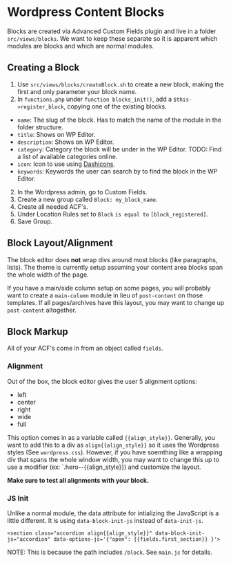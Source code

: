 Wordpress Content Blocks
========================

Blocks are created via Advanced Custom Fields plugin and live in a folder `src/views/blocks`. We want to keep these separate so it is apparent which modules are blocks and which are normal modules.

## Creating a Block ##

1. Use `src/views/blocks/createBlock.sh` to create a new block, making the first and only parameter your block name.
1. In `functions.php` under `function blocks_init()`, add a `$this->register_block`, copying one of the existing blocks.
  * `name`: The slug of the block. Has to match the name of the module in the folder structure.
  * `title`: Shows on WP Editor.
  * `description`: Shows on WP Editor.
  * `category`: Category the block will be under in the WP Editor. TODO: Find a list of available categories online.
  * `icon`: Icon to use using [Dashicons](https://developer.wordpress.org/resource/dashicons/).
  * `keywords`: Keywords the user can search by to find the block in the WP Editor.
2. In the Wordpress admin, go to Custom Fields.
3. Create a new group called `Block: my_block_name`.
4. Create all needed ACF's.
5. Under Location Rules set to `Block` `is equal to` `[block_registered]`.
6. Save Group.

## Block Layout/Alignment ##

The block editor does **not** wrap divs around most blocks (like paragraphs, lists). The theme is currently setup assuming your content area blocks span the whole width of the page.

If you have a main/side column setup on some pages, you will probably want to create a `main-column` module in lieu of `post-content` on those templates. If all pages/archives have this layout, you may want to change up `post-content` altogether.

## Block Markup ##

All of your ACF's come in from an object called `fields`.

### Alignment ###

Out of the box, the block editor gives the user 5 alignment options:

* left
* center
* right
* wide
* full

This option comes in as a variable called `{{align_style}}`. Generally, you want to add this to a div as `align{{align_style}}` so it uses the Wordpress styles (See `wordpress.css`). However, if you have soemthing like a wrapping div that spans the whole window width, you may want to change this up to use a modifier (ex: `.hero--{{align_style}}) and customize the layout.

**Make sure to test all alignments with your block.**

### JS Init ###

Unlike a normal module, the data attribute for intializing the JavaScript is a little different. It is using `data-block-init-js` instead of `data-init-js`.

```
<section class="accordion align{{align_style}}" data-block-init-js="accordion" data-options-js='{"open": {{fields.first_section}} }'>
```

NOTE: This is because the path includes `/block`. See `main.js` for details.
